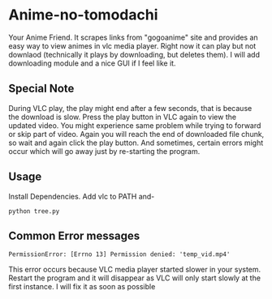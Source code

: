 # Anime-no-tomodachi
Your Anime Friend. It scrapes links from "gogoanime" site and provides an easy way to view animes in vlc media player. Right now it can play but not downlaod (technically it plays by downloading, but deletes them). I will add downloading module and a nice GUI if I feel like it.
## Special Note
During VLC play, the play might end after a few seconds, that is because the download is slow. Press the play button in VLC again to view the updated video. You might experience same problem while trying to forward or skip part of video. Again you will reach the end of downloaded file chunk, so wait and again click the play button. And sometimes, certain errors might occur which will go away just by re-starting the program.
## Usage
Install Dependencies. Add vlc to PATH and-
```
python tree.py
```
## Common Error messages
```
PermissionError: [Errno 13] Permission denied: 'temp_vid.mp4'
```
This error occurs because VLC media player started slower in your system. Restart the program and it will disappear as VLC will only start slowly at the first instance. I will fix it as soon as possible 
